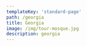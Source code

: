 ```yaml
---
templateKey: 'standard-page'
path: /georgia
title: Georgia
image: /img/tour-mosque.jpg
description: georgia
---
```

